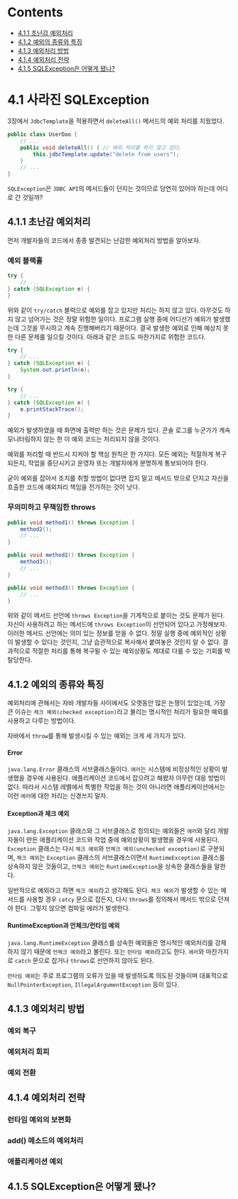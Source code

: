 # Contents

- [4.1.1 초난감 예외처리](#411-초난감-예외처리)
- [4.1.2 예외의 종류와 특징](#412-예외의-종류와-특징)
- [4.1.3 예외처리 방법](#413-예외처리-방법)
- [4.1.4 예외처리 전략](#414-예외처리-전략)
- [4.1.5 SQLException은 어떻게 됐나?](#415-SQLException은-어떻게-됐나)

# 4.1 사라진 SQLException

3장에서 `JdbcTemplate`을 적용하면서 `deleteAll()` 메서드의 예외 처리를 지웠었다.

```java
public class UserDao {
    // ...
    public void deleteAll() { // 에외 처리를 하지 않고 있다.
        this.jdbcTemplate.update("delete from users");
    }
    // ...
}
```

`SQLException`은 `JDBC API`의 메서드들이 던지는 것이므로 당연히 있어야 하는데 어디로 간 것일까?

## 4.1.1 초난감 예외처리

먼저 개발자들의 코드에서 종종 발견되는 난감한 예외처리 방법을 알아보자.

### 예외 블랙홀

```java
try {
    // ...
} catch (SQLException e) {
}
```

위와 같이 `try/catch` 블럭으로 예외를 잡고 있지만 처리는 하지 않고 있다. 아무것도 하지 않고 넘어가는 것은 정말 위험한 일이다. 프로그램 실행 중에 어디선가 예외가 발생했는데 그것을 무시하고 계속 진행해버리기 때문이다. 결국 발생한 예외로 인해 예상치 못한 다른 문제를 일으킬 것이다. 아래과 같은 코드도 마찬가지로 위험한 코드다.

```java
try {
    // ...
} catch (SQLException e) {
    System.out.println(e);
}

try {
    // ...
} catch (SQLException e) {
    e.printStackTrace();
}
```

예외가 발생하였을 때 화면에 출력만 하는 것은 문제가 있다. 콘솔 로그를 누군가가 계속 모니터링하지 않는 한 이 예외 코드는 처리되지 않을 것이다.

예외를 처리할 때 반드시 지켜야 할 핵심 원칙은 한 가지다. 모든 예외는 적절하게 복구되든지, 작업을 중단시키고 운영자 또는 개발자에게 분명하게 통보되어야 한다.

굳이 예외를 잡아서 조치를 취할 방법이 없다면 잡지 말고 메서드 밖으로 던지고 자신을 호출한 코드에 예외처리 책임을 전가하는 것이 낫다.

### 무의미하고 무책임한 throws

```java
public void method1() throws Exception {
    method2();
    // ...
}

public void method2() throws Exception {
    method3();
    // ...
}

public void method3() throws Exception {
    // ...
}
```

위와 같이 메서드 선언에 `throws Exception`을 기계적으로 붙이는 것도 문제가 된다. 자신이 사용하려고 하는 메서드에 `throws Exception`이 선언되어 있다고 가정해보자. 이러한 메서드 선언에는 의미 있는 정보를 얻을 수 없다. 정말 실행 중에 예외적인 상황이 발생할 수 있다는 것인지, 그냥 습관적으로 복사해서 붙여놓은 것인지 알 수 없다. 결과적으로 적절한 처리를 통해 복구될 수 있는 예외상황도 제대로 다룰 수 있는 기회를 박탈당한다.

## 4.1.2 예외의 종류와 특징

예외처리에 관해서는 자바 개발자들 사이에서도 오랫동안 많은 논쟁이 있었는데, 가장 큰 이슈는 `체크 예외(checked exception)`라고 불리는 명시적인 처리가 필요한 예외를 사용하고 다루는 방법이다.

자바에서 `throw`를 통해 발생시킬 수 있는 예외는 크게 세 가지가 있다.

#### Error

`java.lang.Error` 클래스의 서브클래스들이다. `에러`는 시스템에 비정상적인 상황이 발생했을 경우에 사용된다. 애플리케이션 코드에서 잡으려고 해봤자 아무런 대응 방법이 없다. 따라서 시스템 레벨에서 특별한 작업을 하는 것이 아니라면 애플리케이션에서는 이런 `에러`에 대한 처리는 신경쓰지 말자.

#### Exception과 체크 예외

`java.lang.Exception` 클래스와 그 서브클래스로 정의되는 예외들은 `에러`와 달리 개발자들이 만든 애플리케이션 코드와 작업 중에 예외상황이 발생했을 경우에 사용된다. `Exception` 클래스는 다시 `체크 예외`와 `언체크 예외(unchecked exception)`로 구분되며, `체크 예외`는 `Exception` 클래스의 서브클래스이면서 `RuntimeException` 클래스를 상속하지 않은 것들이고, `언체크 예외`는 `RuntimeException`을 상속한 클래스들을 말한다.

일반적으로 예외라고 하면 `체크 예외`라고 생각해도 된다. `체크 예외`가 발생할 수 있는 메서드를 사용할 경우 `catcy` 문으로 잡든지, 다시 `throws`를 정의해서 메서드 밖으로 던져야 한다. 그렇지 않으면 컴파일 에러가 발생한다.

#### RuntimeException과 언체크/런타임 예외

`java.lang.RuntimeException` 클래스를 상속한 예외들은 명시적인 예외처리를 강제하지 않기 때문에 `언체크 예외`라고 불린다. 또는 `런타임 예외`라고도 한다. `에러`와 마찬가지로 `catch` 문으로 잡거나 `throws`로 선언하지 않아도 된다.

`런타임 예외`는 주로 프로그램의 오류가 있을 때 발생하도록 의도된 것들이며 대표적으로 `NullPointerException`, `IllegalArgumentException` 등이 있다.

## 4.1.3 예외처리 방법

### 예외 복구

### 예외처리 회피

### 예외 전환

## 4.1.4 예외처리 전략

### 런타임 예외의 보편화

### add() 메소드의 예외처리

### 애플리케이션 예외

## 4.1.5 SQLException은 어떻게 됐나?
